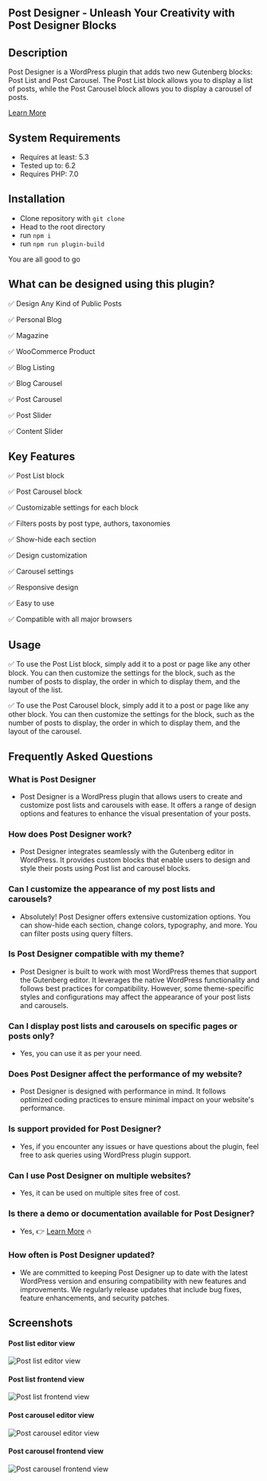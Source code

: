 ## Post Designer - Unleash Your Creativity with Post Designer Blocks

## Description

Post Designer is a WordPress plugin that adds two new Gutenberg blocks: Post List and Post Carousel. The Post List block allows you to display a list of posts, while the Post Carousel block allows you to display a carousel of posts.

[Learn More](https://www.youtube.com/watch?v=SLEK4GdRXoM)


## System Requirements

- Requires at least: 5.3
- Tested up to: 6.2
- Requires PHP: 7.0

## Installation

- Clone repository with `git clone`
- Head to the root directory
- run `npm i`
- run `npm run plugin-build`

You are all good to go

## What can be designed using this plugin?

&#9989; Design Any Kind of Public Posts

&#9989; Personal Blog

&#9989; Magazine

&#9989; WooCommerce Product

&#9989; Blog Listing

&#9989; Blog Carousel

&#9989; Post Carousel

&#9989; Post Slider

&#9989; Content Slider


## Key Features

&#9989; Post List block

&#9989; Post Carousel block

&#9989; Customizable settings for each block

&#9989; Filters posts by post type, authors, taxonomies

&#9989; Show-hide each section

&#9989; Design customization

&#9989; Carousel settings

&#9989; Responsive design

&#9989; Easy to use

&#9989; Compatible with all major browsers


## Usage

&#9989; To use the Post List block, simply add it to a post or page like any other block. You can then customize the settings for the block, such as the number of posts to display, the order in which to display them, and the layout of the list.

&#9989; To use the Post Carousel block, simply add it to a post or page like any other block. You can then customize the settings for the block, such as the number of posts to display, the order in which to display them, and the layout of the carousel.


## Frequently Asked Questions

### What is Post Designer

- Post Designer is a WordPress plugin that allows users to create and customize post lists and carousels with ease. It offers a range of design options and features to enhance the visual presentation of your posts.

### How does Post Designer work?

- Post Designer integrates seamlessly with the Gutenberg editor in WordPress. It provides custom blocks that enable users to design and style their posts using Post list and carousel blocks.

### Can I customize the appearance of my post lists and carousels?

- Absolutely! Post Designer offers extensive customization options. You can show-hide each section, change colors, typography, and more. You can filter posts using query filters.

### Is Post Designer compatible with my theme?

- Post Designer is built to work with most WordPress themes that support the Gutenberg editor. It leverages the native WordPress functionality and follows best practices for compatibility. However, some theme-specific styles and configurations may affect the appearance of your post lists and carousels.

### Can I display post lists and carousels on specific pages or posts only?

- Yes, you can use it as per your need.

### Does Post Designer affect the performance of my website?

- Post Designer is designed with performance in mind. It follows optimized coding practices to ensure minimal impact on your website's performance.

### Is support provided for Post Designer?

- Yes, if you encounter any issues or have questions about the plugin, feel free to ask queries using WordPress plugin support.

### Can I use Post Designer on multiple websites?

- Yes, it can be used on multiple sites free of cost.

### Is there a demo or documentation available for Post Designer?

- Yes, 👉 [Learn More](https://www.wpxpo.com/postx/) 🔥

### How often is Post Designer updated?

- We are committed to keeping Post Designer up to date with the latest WordPress version and ensuring compatibility with new features and improvements. We regularly release updates that include bug fixes, feature enhancements, and security patches.


## Screenshots

#### Post list editor view
![Post list editor view](https://github.com/shewa12/post-designer/blob/markdown-files/screenshot-1.png)

#### Post list frontend view
![Post list frontend view](https://github.com/shewa12/post-designer/blob/markdown-files/screenshot-2.png)

#### Post carousel editor view
![Post carousel editor view](https://github.com/shewa12/post-designer/blob/markdown-files/screenshot-3.png)

#### Post carousel frontend view
![Post carousel frontend view](https://github.com/shewa12/post-designer/blob/markdown-files/screenshot-4.png)
